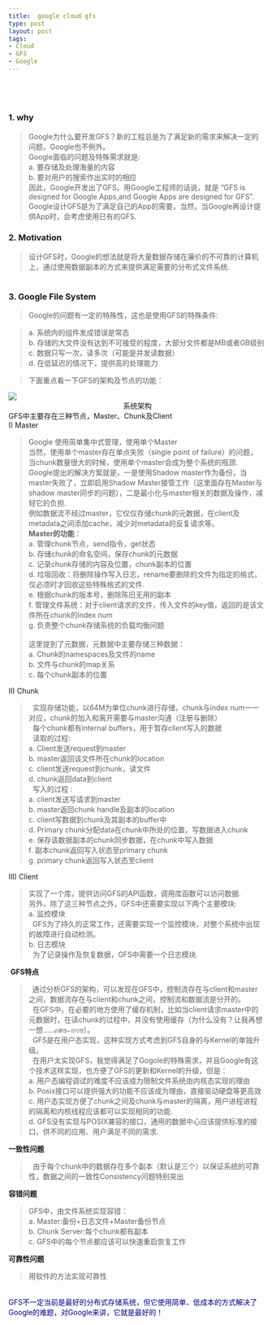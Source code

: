 ```yaml
---
title:  google cloud gfs
type: post
layout: post
tags: 
- Cloud
- GFS
- Google
---
```

<h2> </h2><h3>1. why</h3><blockquote>Google为什么要开发GFS？新的工程总是为了满足新的需求来解决一定的问题，Google也不例外。<br />Google面临的问题及特殊需求就是:<br />a. 要存储及处理海量的内容<br />b. 要对用户的搜索作出实时的相应<br />因此，Google开发出了GFS，用Google工程师的话说，就是 “GFS is designed for Google Apps,and Google Apps are designed for GFS”.<br />Google设计GFS是为了满足自己的App的需要，当然，当Google再设计提供App时，会考虑使用已有的GFS.</blockquote><h3>2. Motivation</h3><blockquote>设计GFS时，Google的想法就是将大量数据存储在廉价的不可靠的计算机上，通过使用数据副本的方式来提供满足需要的分布式文件系统.</blockquote><h1></h1><h3>3. Google File System</h3><blockquote>Google的问题有一定的特殊性，这也是使用GFS的特殊条件:</blockquote><blockquote>a. 系统内的组件发成错误是常态 <br />b. 存储的大文件没有达到不可接受的程度，大部分文件都是MB或者GB级别 <br />c. 数据只写一次，读多次（可能是并发读数据） <br />d. 在低延迟的情况下，提供高的处理能力 </blockquote><blockquote>下面重点看一下GFS的架构及节点的功能：</blockquote><img src="http://farm6.static.flickr.com/5107/5690214596_6a93f752c8.jpg" /> <br /><div align="center"> 系统架构</div><div style="text-align: left;">GFS中主要存在三种节点，Master、Chunk及Client</div><div style="text-align: left;">I) Master</div><blockquote>Google 使用简单集中式管理，使用单个Master<br />当然，使用单个master存在单点失败（single point of failure）的问题，当chunk数量很大的时候，使用单个master会成为整个系统的瓶颈. <br />Google提出的解决方案就是，一是使用Shadow master作为备份，当master失败了，立即启用Shadow Master接管工作（这里面存在Master与shadow master同步的问题），二是最小化与master相关的数据及操作，减轻它的负担. <br />例如数据流不经过master，它仅仅存储chunk的元数据，在client及metadata之间添加cache，减少对metadata的反复请求等。<br /><b>Master的功能</b>：<br />a. 管理chunk节点，send指令，get状态<br />b. 存储chunk的命名空间，保存chunk的元数据<br />c. 记录chunk存储的内容及位置，chunk副本的位置<br />d. 垃圾回收：将删除操作写入日志，rename要删除的文件为指定的格式，仅必须时才回收这些特殊格式的文件. <br />e. 根据chunk的版本号，删除陈旧无用的副本<br />f. 管理文件系统：对于client请求的文件，传入文件的key值，返回的是该文件所在chunk的index num<br />g. 负责整个chunk存储系统的负载均衡问题 <br /><br />这里提到了元数据，元数据中主要存储三种数据：<br />a. Chunk的namespaces及文件的name<br />b. 文件与chunk的map关系<br />c. 每个chunk副本的位置 </blockquote>II) Chunk<br /><blockquote>  实现存储功能，以64M为单位chunk进行存储，chunk与index num一一对应，chunk的加入和离开需要与master沟通（注册与删除）<br />  每个chunk都有internal buffers，用于暂存client写入的数据<br />  读取的过程:<br />a. Client发送request到master      <br />b. master返回该文件所在chunk的location       <br />c. client发送request到chunk，读文件       <br />d. chunk返回data到client<br />  写入的过程 :<br />a. client发送写请求到master      <br />b. master返回chunk handle及副本的location       <br />c. client写数据到chunk及其副本的buffer中       <br />d. Primary chunk分配data在chunk中所处的位置，写数据进入chunk       <br />e. 保存该数据副本的chunk同步数据，在chunk中写入数据       <br />f. 副本chunk返回写入状态至primary chunk       <br />g. primary chunk返回写入状态至client </blockquote>III) Client<br /><blockquote>实现了一个库，提供访问GFS的API函数，调用库函数可以访问数据.<br />另外，除了这三种节点之外，GFS中还需要实现以下两个主要模块:<br />a. 监控模块<br />  GFS为了持久的正常工作，还需要实现一个监控模块，对整个系统中出现的故障进行自动检测。<br />b. 日志模块<br />  为了记录操作及恢复数据，GFS中需要一个日志模块.</blockquote> <b>GFS特点</b><br /><blockquote><b>  </b>通过分析GFS的架构，可以发现在GFS中，控制流存在与client和master之间，数据流存在与client和chunk之间，控制流和数据流是分开的。<br />  在GFS中，在必要的地方使用了缓存机制，比如当client请求master中的元数据时，在读chunk的过程中，并没有使用缓存（为什么没有？让我再想一想…..<span style="font-size: xx-small;"><i>必要性+可行性</i></span>）。<br />  GFS是在用户态实现，这种实现方式考虑到GFS自身的与Kernel的单独升级。<br />  在用户太实现GFS，我觉得满足了Gogole的特殊需求，并且Google有这个技术这样实现，也方便了GFS的更新和Kernel的升级，但是： <br />a. 用户态编程调试的难度不应该成为限制文件系统由内核态实现的理由      <br />b. Posix接口可以提供强大的功能不应该成为理由，直接驱动硬盘等更高效       <br />c. 用户态实现方便了chunk之间及chunk与master的隔离，用户进程进程的隔离和内核线程应该都可以实现相同的功能.       <br />d. GFS没有实现与POSIX兼容的接口，通用的数据中心应该提供标准的接口，供不同的应用、用户满足不同的需求.</blockquote><b>一致性问题</b><br /><blockquote>  由于每个chunk中的数据存在多个副本（默认是三个）以保证系统的可靠性，数据之间的一致性Consistency问题特别突出</blockquote><b>容错问题 </b><br /><blockquote>GFS中，由文件系统实现容错：<br />a. Master:备份+日志文件+Master备份节点 <br />b. Chunk Server:每个chunk都有副本 <br />c. GFS中的每个节点都应该可以快速重启恢复工作 </blockquote><b>可靠性问题</b><br /><blockquote>用软件的方法实现可靠性</blockquote><br /><span style="color: navy;">GFS不一定当前是最好的分布式存储系统，但它使用简单、低成本的方式解决了Google的难题，对Google来讲，它就是最好的！</span><br /><span style="color: navy;"></span>
